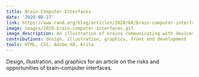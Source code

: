 ```yaml
---
title: Brain-Computer Interfaces
date: '2020-08-27'
link: https://www.rand.org/blog/articles/2020/08/brain-computer-interfaces-are-coming-will-we-be-ready.html  
image: images/2020-brain-computer-interfaces.gif
image_description: An illustration of brains communicating with devices and other brains wirelessly. 
contributions: design, illustration, graphics, front end development
tools: HTML, CSS, Adobe XD, Krita
---
```


Design, illustration, and graphics for an article on the risks and opportunities of brain-computer interfaces.